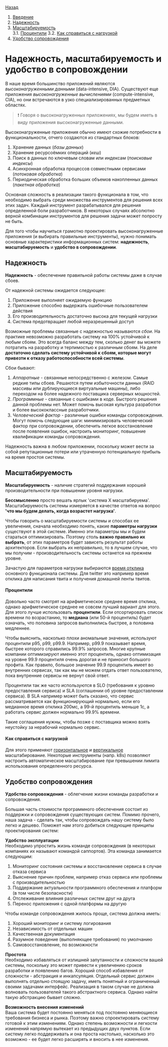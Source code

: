 [Назад](../README.md)

1. [Введение](#надежность,-масштабируемость-и-удобство-в-сопровождении)
2. [Надежность](#надежность)
3. [Масштабируемость](#масштабируемость)  
   3.1. [Процентили](#процентили)
   3.2. [Как справиться с нагрузкой](#как-справиться-с-нагрузкой)
4. [Удобство сопровождения](#удобство-сопровождения)

# Надежность, масштабируемость и удобство в сопровождении
В наше время большинство приложений являются _высоконагруженными данными_ (data-intensive, DIA). Существуют еще 
приложения _высоконагруженные вычислениями_ (compute-intensive, CIA), но они встречаются в узко специализированных 
предметных областях.

> :exclamation: Говоря о высоконагруженных приложениях, мы будем иметь в виду приложения высоконагруженные данными. 

Высоконагруженные приложения обычно имеют схожие потребности в функциональности, отчего создаются из стандартных блоков:
1) Хранение данных (_базы данных_)
2) Хранение ресурсоёмких операций (_кеш_)
3) Поиск в данных по ключевым словам или индексам (_поисковые индексы_)
4) Асинхронная обработка процессов совместными сервисами (_потоковая обработка_)
5) Периодическая обработка больших объемов накопленных данных (_пакетная обработка_)

Основная сложность в реализации такого функционала в том, что необходимо выбрать среди множества инструментов 
для решения всех этих задач. Каждый инструмент разрабатывался для решения определенной боли разработчиков. В некоторых
случаях абсолютно верной комбинации инструментов для решения задачи может попросту не быть.

Для того чтобы научиться грамотно проектировать высоконагруженные приложения (и выбирать правильные инструменты), 
нужно понимать основные характеристики информационных систем: **надежность**, **масштабируемость** и 
**удобство в сопровождении**.

## Надежность
**Надежность** - обеспечение правильной работы системы даже в случае сбоев.

От надежной системы ожидается следующее:
1) Приложение выполняет ожидаемую функцию
2) Приложение способно выдержать ошибочные пользователем действия
3) Его производительность достаточно высока для текущей нагрузки
4) Система предотвращает любой неразрешенный доступ


Возможные проблемы связанные с надежностью называются _сбои_. На практике невозможно разработать систему на 100% 
устойчивой к любым сбоям. Это всегда баланс между тем, сколько денег вы можете потратить на разработку и терпимостью
к различным сбоям. На деле **достаточно сделать систему устойчивой к сбоям, которые могут привезти к отказу 
работоспособности всей системы**.

Сбои бывают:
1) _Аппаратные_ - связанные непосредственно с железом. Самые редкие типы сбоев. Решаются путем избыточности данных (RAID 
массивы или дублирующиеся виртуальные машины), либо переходом на более надежного поставщика серверных мощностей.
2) _Программные_ - связанные с ошибками в коде. Быстрого решения данной проблемы нет. Может помочь высокая культура 
разработки и более высококлассные разработчики.
3) _Человеческий фактор_ - различные ошибки команды сопровождения. Могут помочь следующие шаги: минимизировать 
человеческий фактор при сопровождении, обеспечить легкое восстановление после появления ошибок, настроить мониторинг, 
повышение квалификации команды сопровождения.

Надежность важна в любом приложении, поскольку может вести за собой репутационные потери или утраченную потенциальную 
прибыль на время простоя системы.

## Масштабируемость
**Масштабируемость** - наличие стратегий поддержания хорошей производительности при повышении уровня нагрузки. 

**Бессмысленно** просто вешать ярлык 'система Х масштабируема'. Масштабируемость системы измеряется в 
качестве ответов на вопрос **'что мы будем делать, когда возрастет нагрузка'**. 

Чтобы говорить о масштабируемости системы и способах ее увеличения, сначала необходимо понять, какие **параметры нагрузки**
существуют в этой системе. Именно эти параметры мы и будем стараться оптимизировать. Поэтому столь **важно правильно их 
выбрать**, от этих параметров будет зависеть результат работы архитекторов. Если выбрать их неправильно, то в лучшем
случае, что мы получим - производительность системы останется на прежнем уровне.

Зачастую для параметров нагрузки выбираются [время отклика](../Definitions.md#время-отклика) основного функционала 
системы. Для twitter это например время отклика для написания твита и получения домашней ленты твитов. 

#### Процентили
Довольно часто смотрят на арифметическое среднее время отклика, однако арифметическое среднее не совсем лучший вариант
для этого. Для этого лучше использовать **процентили**. Если отсортировать список времени по возрастанию, то **медиана**
(или 50-й процентиль) будет означать, что половина запросов выполнились быстрее, а половина медленнее.

Чтобы выяснить, насколько плохи аномальные значения, используют процентили p95, p99, p99.9. Например, p99.9 
показывает время, быстрее которого справились 99.9% запросов. Многие крупные компании оптимизируют именно этот 
процентиль, однако оптимизация на уровне 99.9 процентиля очень дорогая и не приносит большого профита. Как правило, 
большое значение 99.9 процентиль имеет во внутренних сервисах, так как мы не можем отдать ответ пользователю, пока 
внутренние сервисы не вернут свой ответ.

Процентили так же часто используются в SLO (требования к уровню предоставления сервиса) и SLA (соглашении об уровне 
предоставлении сервиса). В SLA например может быть сказано, что сервис рассматривается как функционирующий нормально, 
если его медианное время отклика 200мс, а 99-й процентиль меньше 1с, а работать сервис должен нормально 99.9% времени.

Такие соглашения нужны, чтобы позже с поставщика можно взять неустойку за нерабочий нормально сервис.

#### Как справиться с нагрузкой
Для этого применяют [горизонтальное](../Definitions.md#горизонтальное-масштабирование) и
[вертикальное](../Definitions.md#горизонтальное-масштабирование) масштабирование. Некоторые инструменты (напр. k8s) 
позволяют настроить автоматическое масштабирование при превышении лимита использования определенного ресурса.

## Удобство сопровождения
**Удобство сопровождения** - облегчение жизни команды разработки и сопровождения.

Большая часть стоимости программного обеспечения состоит из поддержки и сопровождения существующих систем. Помимо 
прочего, наша задача - сделать так, чтобы сопровождать нашу систему было легко и дешево. Поможет нам этого добиться 
следующие принципы проектирования систем:

**Удобство эксплуатации**  
Необходимо упростить жизнь команде сопровождения (в некоторых компаниях их называют командой саппортов). Эта команда 
занимается следующим:
1) Мониторинг состояния системы и восстановление сервиса в случае отказа сервиса
2) Выяснение причин проблем, например отказ сервиса или проблемы с производительностью
3) Поддержание актуальности программного обеспечения и платформ (в том числе безопасности)
4) Отслеживание влияния различных систем друг на друга
5) Перенос приложения с одной платформы на другую

Чтобы команде сопровождения жилось проще, система должна иметь:
1) Хороший мониторинг и систему логирования
2) Независимость от отдельных машин
3) Качественная документация 
4) Разумное поведение (выполняющее требования) по умолчанию
5) Самовосстановление, по возможности

**Простота**  
Необходимо избавляться от излишней запутанности и сложности вашей системы, поскольку это может привести к увеличению
сроков разработки и появлению багов. Хороший способ избавления от сложности - абстракция и инкапсуляция. Отдельный 
сервис должен выполнять отдельно стоящую задачу, иметь понятный и ограниченный своими задачами интерфейс. Реализация 
в таком случае не должна волновать пользователей такого абстрактного сервиса. Однако найти такую абстракцию бывает 
сложно.

**Возможность внесения изменений**  
Ваша система будет постоянно меняться под постоянно меняющиеся требования бизнеса и рынка. Поэтому важно спроектировать
систему готовой к этим изменениям. Однако степень возможности и легкости изменений напрямую вытекает из предыдущих двух
пунктов. Если систему легко поддерживать и она проста настолько, насколько это возможно - ее будет легко расширять и 
вносить в нее изменения. 